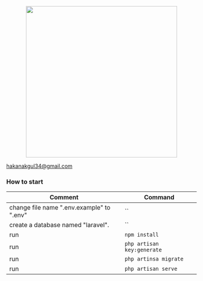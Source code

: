 <p align="center"><a href="https://laravel.com" target="_blank"><img src="https://raw.githubusercontent.com/laravel/art/master/logo-lockup/5%20SVG/2%20CMYK/1%20Full%20Color/laravel-logolockup-cmyk-red.svg" width="400"></a></p>

hakanakgul34@gmail.com

### How to start

| Comment                                   | Command                    |
| ----------------------------------------- | -------------------------- |
| change file name ".env.example" to ".env" | ``                         |
| create a database named "laravel".        | ``                         |
| run                                       | `npm install`              |
| run                                       | `php artisan key:generate` |
| run                                       | `php artinsa migrate`      |
| run                                       | `php artisan serve`        |
